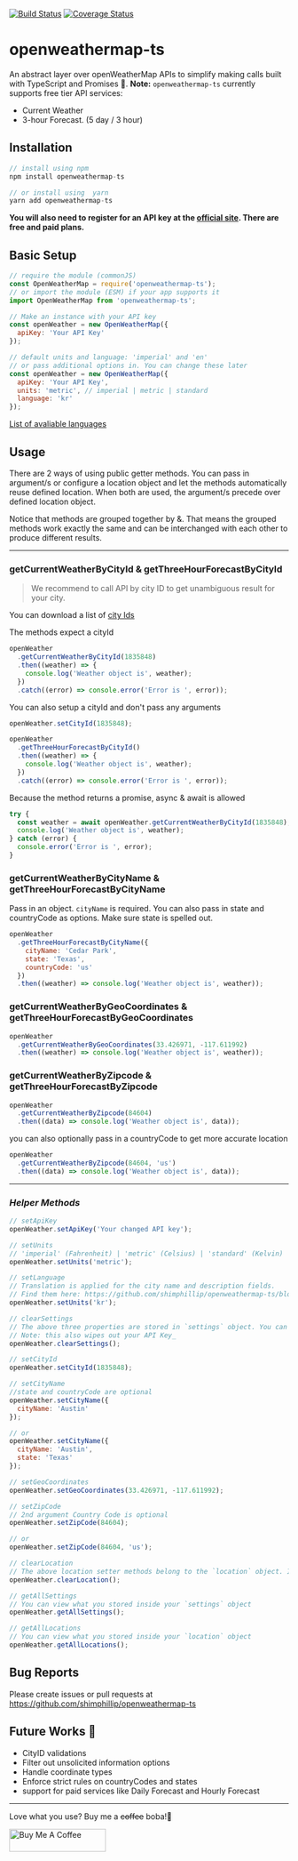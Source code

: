 [![Build Status](https://travis-ci.org/shimphillip/openweathermap-ts.svg?branch=master)](https://travis-ci.org/shimphillip/openweathermap-ts)
[![Coverage Status](https://coveralls.io/repos/github/shimphillip/openweathermap-ts/badge.svg?branch=master)](https://coveralls.io/github/shimphillip/openweathermap-ts?branch=master)

# openweathermap-ts

An abstract layer over openWeatherMap APIs to simplify making calls built with TypeScript and Promises 🎉. **Note:** `openweathermap-ts` currently supports free tier API services:

- Current Weather
- 3-hour Forecast. (5 day / 3 hour)

## Installation

```js
// install using npm
npm install openweathermap-ts

// or install using  yarn
yarn add openweathermap-ts
```

**You will also need to register for an API key at the [official site](https://openweathermap.org/appid). There are free and paid plans.**

## Basic Setup

```js
// require the module (commonJS)
const OpenWeatherMap = require('openweathermap-ts');
// or import the module (ESM) if your app supports it
import OpenWeatherMap from 'openweathermap-ts';

// Make an instance with your API key
const openWeather = new OpenWeatherMap({
  apiKey: 'Your API Key'
});

// default units and language: 'imperial' and 'en'
// or pass additional options in. You can change these later
const openWeather = new OpenWeatherMap({
  apiKey: 'Your API Key',
  units: 'metric', // imperial | metric | standard
  language: 'kr'
});
```

[List of avaliable languages](https://github.com/shimphillip/openweathermap-ts/blob/master/languages.md)

## Usage

There are 2 ways of using public getter methods. You can pass in argument/s or configure a location object and let the methods automatically reuse defined location. When both are used, the argument/s precede over defined location object.

Notice that methods are grouped together by &. That means the grouped methods work exactly the same and can be interchanged with each other to produce different results.

---

### getCurrentWeatherByCityId & getThreeHourForecastByCityId

> We recommend to call API by city ID to get unambiguous result for your city.

You can download a list of [city Ids](http://bulk.openweathermap.org/sample/)

The methods expect a cityId

```js
openWeather
  .getCurrentWeatherByCityId(1835848)
  .then((weather) => {
    console.log('Weather object is', weather);
  })
  .catch((error) => console.error('Error is ', error));
```

You can also setup a cityId and don't pass any arguments

```js
openWeather.setCityId(1835848);

openWeather
  .getThreeHourForecastByCityId()
  .then((weather) => {
    console.log('Weather object is', weather);
  })
  .catch((error) => console.error('Error is ', error));
```

Because the method returns a promise, async & await is allowed

```js
try {
  const weather = await openWeather.getCurrentWeatherByCityId(1835848);
  console.log('Weather object is', weather);
} catch (error) {
  console.error('Error is ', error);
}
```

### getCurrentWeatherByCityName & getThreeHourForecastByCityName

Pass in an object. `cityName` is required. You can also pass in state and countryCode as options. Make sure state is spelled out.

```js
openWeather
  .getThreeHourForecastByCityName({
    cityName: 'Cedar Park',
    state: 'Texas',
    countryCode: 'us'
  })
  .then((weather) => console.log('Weather object is', weather));
```

### getCurrentWeatherByGeoCoordinates & getThreeHourForecastByGeoCoordinates

```js
openWeather
  .getCurrentWeatherByGeoCoordinates(33.426971, -117.611992)
  .then((weather) => console.log('Weather object is', weather));
```

### getCurrentWeatherByZipcode & getThreeHourForecastByZipcode

```js
openWeather
  .getCurrentWeatherByZipcode(84604)
  .then((data) => console.log('Weather object is', data));
```

you can also optionally pass in a countryCode to get more accurate location

```js
openWeather
  .getCurrentWeatherByZipcode(84604, 'us')
  .then((data) => console.log('Weather object is', data));
```

---

### _Helper Methods_

```js
// setApiKey
openWeather.setApiKey('Your changed API key');

// setUnits
// 'imperial' (Fahrenheit) | 'metric' (Celsius) | 'standard' (Kelvin)
openWeather.setUnits('metric');

// setLanguage
// Translation is applied for the city name and description fields.
// Find them here: https://github.com/shimphillip/openweathermap-ts/blob/master/languages.md
openWeather.setUnits('kr');

// clearSettings
// The above three properties are stored in `settings` object. You can clean out all the properties
// Note: this also wipes out your API Key_
openWeather.clearSettings();

// setCityId
openWeather.setCityId(1835848);

// setCityName
//state and countryCode are optional
openWeather.setCityName({
  cityName: 'Austin'
});

// or
openWeather.setCityName({
  cityName: 'Austin',
  state: 'Texas'
});

// setGeoCoordinates
openWeather.setGeoCoordinates(33.426971, -117.611992);

// setZipCode
// 2nd argument Country Code is optional
openWeather.setZipCode(84604);

// or
openWeather.setZipCode(84604, 'us');

// clearLocation
// The above location setter methods belong to the `location` object. Invoking clearLocation sets the object back to default.
openWeather.clearLocation();

// getAllSettings
// You can view what you stored inside your `settings` object
openWeather.getAllSettings();

// getAllLocations
// You can view what you stored inside your `location` object
openWeather.getAllLocations();
```

## Bug Reports

Please create issues or pull requests at https://github.com/shimphillip/openweathermap-ts

## Future Works 🚀

- CityID validations
- Filter out unsolicited information options
- Handle coordinate types
- Enforce strict rules on countryCodes and states
- support for paid services like Daily Forecast and Hourly Forecast

---

Love what you use? Buy me a ~~coffee~~ boba!🍹

<a href="https://www.buymeacoffee.com/shimphillip" target="_blank"><img src="https://cdn.buymeacoffee.com/buttons/default-orange.png" alt="Buy Me A Coffee" height="41" width="174"></a>
